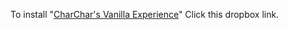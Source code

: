 To install "[CharChar's Vanilla Experience](https://www.dropbox.com/scl/fo/1wd4iye515gg5m9ottc51/AMN7lWcuOkEOQ8zPBvqm-6w?rlkey=g0k1mo6bu8xwp6s60uwp0bwqm&st=pwuig2oe&dl=0)" Click this dropbox link.

